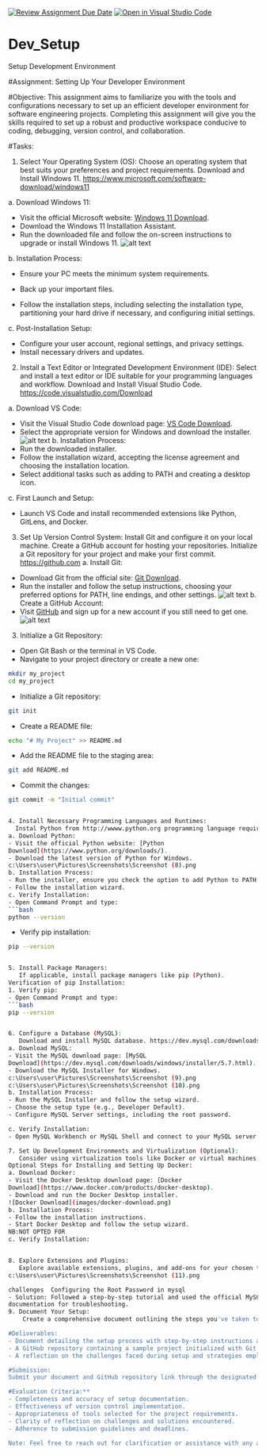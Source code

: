 [![Review Assignment Due Date](https://classroom.github.com/assets/deadline-readme-button-22041afd0340ce965d47ae6ef1cefeee28c7c493a6346c4f15d667ab976d596c.svg)](https://classroom.github.com/a/vbnbTt5m)
[![Open in Visual Studio Code](https://classroom.github.com/assets/open-in-vscode-2e0aaae1b6195c2367325f4f02e2d04e9abb55f0b24a779b69b11b9e10269abc.svg)](https://classroom.github.com/online_ide?assignment_repo_id=15292002&assignment_repo_type=AssignmentRepo)
# Dev_Setup
Setup Development Environment

#Assignment: Setting Up Your Developer Environment

#Objective:
This assignment aims to familiarize you with the tools and configurations necessary to set up an efficient developer environment for software engineering projects. Completing this assignment will give you the skills required to set up a robust and productive workspace conducive to coding, debugging, version control, and collaboration.

#Tasks:

1. Select Your Operating System (OS):
   Choose an operating system that best suits your preferences and project requirements. Download and Install Windows 11. https://www.microsoft.com/software-download/windows11

a. Download Windows 11:
- Visit the official Microsoft website: [Windows 11
Download](https://www.microsoft.com/software-download/windows11).
- Download the Windows 11 Installation Assistant.
- Run the downloaded file and follow the on-screen instructions to upgrade or install
Windows 11.
![alt text](<Screenshot (3).png>)

b. Installation Process:
- Ensure your PC meets the minimum system requirements.
- Back up your important files.

- Follow the installation steps, including selecting the installation type, partitioning
your hard drive if necessary, and configuring initial settings.

c. Post-Installation Setup:
- Configure your user account, regional settings, and privacy settings.
- Install necessary drivers and updates.


2. Install a Text Editor or Integrated Development Environment (IDE):
   Select and install a text editor or IDE suitable for your programming languages and workflow. Download and Install Visual Studio Code. https://code.visualstudio.com/Download

a. Download VS Code:
- Visit the Visual Studio Code download page: [VS Code
Download](https://code.visualstudio.com/Download).
- Select the appropriate version for Windows and download the installer.
![alt text](<Screenshot (4).png>)
b. Installation Process:
- Run the downloaded installer.
- Follow the installation wizard, accepting the license agreement and choosing the
installation location.
- Select additional tasks such as adding to PATH and creating a desktop icon.

c. First Launch and Setup:
- Launch VS Code and install recommended extensions like Python, GitLens, and
Docker.




3. Set Up Version Control System:
   Install Git and configure it on your local machine. Create a GitHub account for hosting your repositories. Initialize a Git repository for your project and make your first commit. https://github.com
   a. Install Git:
- Download Git from the official site: [Git Download](https://git-scm.com/downloads).
- Run the installer and follow the setup instructions, choosing your preferred options for
PATH, line endings, and other settings.
![alt text](<Screenshot (6).png>)
b. Create a GitHub Account:
- Visit [GitHub](https://github.com) and sign up for a new account if you still need to
get one.
![alt text](<Screenshot (7).png>)
3. Initialize a Git Repository:
- Open Git Bash or the terminal in VS Code.
- Navigate to your project directory or create a new one:
```bash
mkdir my_project
cd my_project
```
- Initialize a Git repository:
```bash
git init
```
- Create a README file:
```bash
echo "# My Project" >> README.md
```
- Add the README file to the staging area:
```bash
git add README.md
```
- Commit the changes:

```bash
git commit -m "Initial commit"


4. Install Necessary Programming Languages and Runtimes:
  Instal Python from http://wwww.python.org programming language required for your project and install their respective compilers, interpreters, or runtimes. Ensure you have the necessary tools to build and execute your code.
a. Download Python:
- Visit the official Python website: [Python
Download](https://www.python.org/downloads/).
- Download the latest version of Python for Windows.
c:\Users\user\Pictures\Screenshots\Screenshot (8).png
b. Installation Process:
- Run the installer, ensure you check the option to add Python to PATH.
- Follow the installation wizard.
c. Verify Installation:
- Open Command Prompt and type:
```bash
python --version
```
- Verify pip installation:
```bash
pip --version


5. Install Package Managers:
   If applicable, install package managers like pip (Python).
Verification of pip Installation:
1. Verify pip:
- Open Command Prompt and type:
```bash
pip --version


6. Configure a Database (MySQL):
   Download and install MySQL database. https://dev.mysql.com/downloads/windows/installer/5.7.html
a. Download MySQL:
- Visit the MySQL download page: [MySQL
Download](https://dev.mysql.com/downloads/windows/installer/5.7.html).
- Download the MySQL Installer for Windows.
c:\Users\user\Pictures\Screenshots\Screenshot (9).png
c:\Users\user\Pictures\Screenshots\Screenshot (10).png
b. Installation Process:
- Run the MySQL Installer and follow the setup wizard.
- Choose the setup type (e.g., Developer Default).
- Configure MySQL Server settings, including the root password.

c. Verify Installation:
- Open MySQL Workbench or MySQL Shell and connect to your MySQL server.

7. Set Up Development Environments and Virtualization (Optional):
   Consider using virtualization tools like Docker or virtual machines to isolate project dependencies and ensure consistent environments across different machines.
Optional Steps for Installing and Setting Up Docker:
a. Download Docker:
- Visit the Docker Desktop download page: [Docker
Download](https://www.docker.com/products/docker-desktop).
- Download and run the Docker Desktop installer.
![Docker Download](images/docker-download.png)
b. Installation Process:
- Follow the installation instructions.
- Start Docker Desktop and follow the setup wizard.
NB:NOT OPTED FOR
c. Verify Installation:


8. Explore Extensions and Plugins:
   Explore available extensions, plugins, and add-ons for your chosen text editor or IDE to enhance functionality, such as syntax highlighting, linting, code formatting, and version control integration.
c:\Users\user\Pictures\Screenshots\Screenshot (11).png

challenges  Configuring the Root Password in mysql
- Solution: Followed a step-by-step tutorial and used the official MySQL(not yet solved)
documentation for troubleshooting.
9. Document Your Setup:
    Create a comprehensive document outlining the steps you've taken to set up your developer environment. Include any configurations, customizations, or troubleshooting steps encountered during the process. 

#Deliverables:
- Document detailing the setup process with step-by-step instructions and screenshots where necessary.
- A GitHub repository containing a sample project initialized with Git and any necessary configuration files (e.g., .gitignore).
- A reflection on the challenges faced during setup and strategies employed to overcome them.

#Submission:
Submit your document and GitHub repository link through the designated platform or email to the instructor by the specified deadline.

#Evaluation Criteria:**
- Completeness and accuracy of setup documentation.
- Effectiveness of version control implementation.
- Appropriateness of tools selected for the project requirements.
- Clarity of reflection on challenges and solutions encountered.
- Adherence to submission guidelines and deadlines.

Note: Feel free to reach out for clarification or assistance with any aspect of the assignment.
